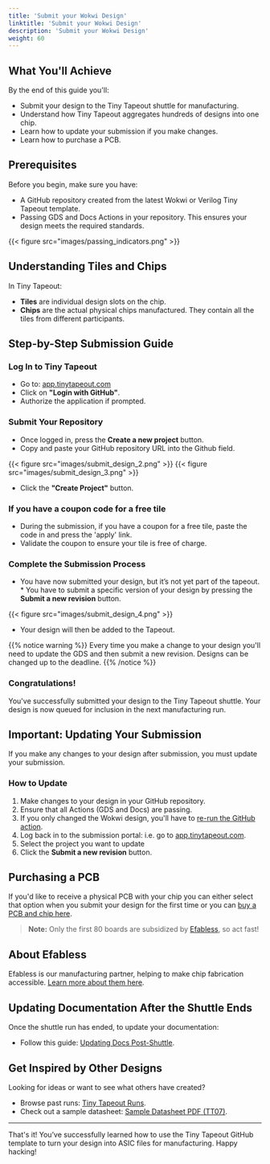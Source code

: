 ```yaml
---
title: 'Submit your Wokwi Design'
linktitle: 'Submit your Wokwi Design'
description: 'Submit your Wokwi Design'
weight: 60
---
```


## What You'll Achieve

By the end of this guide you'll:

* Submit your design to the Tiny Tapeout shuttle for manufacturing.
* Understand how Tiny Tapeout aggregates hundreds of designs into one chip.
* Learn how to update your submission if you make changes.
* Learn how to purchase a PCB.

## Prerequisites

Before you begin, make sure you have:

* A GitHub repository created from the latest Wokwi or Verilog Tiny Tapeout template.
* Passing GDS and Docs Actions in your repository. This ensures your design meets the required standards.

{{< figure src="images/passing_indicators.png" >}}

## Understanding Tiles and Chips

In Tiny Tapeout:

* **Tiles** are individual design slots on the chip.
* **Chips** are the actual physical chips manufactured. They contain all the tiles from different participants.

## Step-by-Step Submission Guide

### Log In to Tiny Tapeout

* Go to: [app.tinytapeout.com](https://app.tinytapeout.com/)
* Click on **"Login with GitHub"**.
* Authorize the application if prompted.

### Submit Your Repository

* Once logged in, press the **Create a new project** button.
* Copy and paste your GitHub repository URL into the Github field.

{{< figure src="images/submit_design_2.png" >}}
{{< figure src="images/submit_design_3.png" >}}

* Click the **"Create Project"** button.

### If you have a coupon code for a free tile

* During the submission, if you have a coupon for a free tile, paste the code in and press the 'apply' link.
* Validate the coupon to ensure your tile is free of charge.

### Complete the Submission Process

* You have now submitted your design, but it’s not yet part of the tapeout. * You have to submit a specific version of your design by pressing the **Submit a new revision** button.

{{< figure src="images/submit_design_4.png" >}}

* Your design will then be added to the Tapeout.
  
{{% notice warning %}}
Every time you make a change to your design you'll need to update the GDS and then submit a new revision. Designs can be changed up to the deadline.
{{% /notice %}}


### Congratulations!

You've successfully submitted your design to the Tiny Tapeout shuttle. Your design is now queued for inclusion in the next manufacturing run.

## Important: Updating Your Submission

If you make any changes to your design after submission, you must update your submission.

### How to Update

1. Make changes to your design in your GitHub repository.
1. Ensure that all Actions (GDS and Docs) are passing.
1. If you only changed the Wokwi design, you'll have to [re-run the GitHub action](/guides/wokwi-to-gds/#tips).
1. Log back in to the submission portal: i.e. go to [app.tinytapeout.com](https://app.tinytapeout.com).
1. Select the project you want to update
1. Click the **Submit a new revision** button.

## Purchasing a PCB

If you'd like to receive a physical PCB with your chip you can either select that option when you submit your design for the first time or you can [buy a PCB and chip here](https://app.tinytapeout.com/prepurchase).
  
> **Note:** Only the first 80 boards are subsidized by [Efabless](https://efabless.com), so act fast!

## About Efabless

Efabless is our manufacturing partner, helping to make chip fabrication accessible. [Learn more about them here](https://efabless.com/).

## Updating Documentation After the Shuttle Ends

Once the shuttle run has ended, to update your documentation:

* Follow this guide: [Updating Docs Post-Shuttle](https://docs.google.com/document/d/16YdQM4Lh3ZazVcNXhO2Ssty5hzKGp0fj3FKmcbMlFZo/edit#heading=h.mcvyaz7a8clr).

## Get Inspired by Other Designs

Looking for ideas or want to see what others have created?

* Browse past runs: [Tiny Tapeout Runs](https://tinytapeout.com/runs/).
* Check out a sample datasheet: [Sample Datasheet PDF (TT07)](https://tinytapeout.github.io/tinytapeout-07/datasheet.pdf).

---

That's it! You’ve successfully learned how to use the Tiny Tapeout GitHub template to turn your design into ASIC files for manufacturing. Happy hacking!

